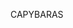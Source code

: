 CAPYBARAS

<!---
C4PY84R4/C4PY84R4 is a ✨ special ✨ repository because its `README.md` (this file) appears on your GitHub profile.
You can click the Preview link to take a look at your changes.
--->
